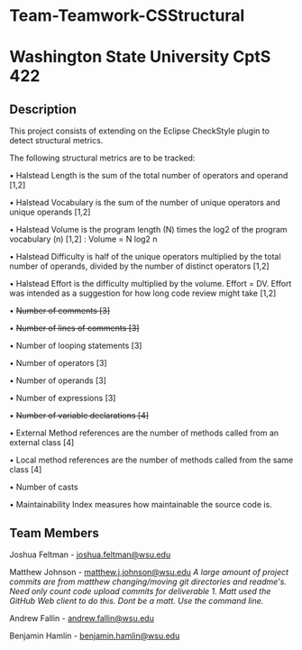 # Team-Teamwork-CSStructural

# Washington State University CptS 422

## Description
This project consists of extending on the Eclipse CheckStyle plugin to detect structural metrics.

The following structural metrics are to be tracked: 

• Halstead Length is the sum of the total number of operators and operand [1,2]

• Halstead Vocabulary is the sum of the number of unique operators and unique operands [1,2]

• Halstead Volume is the program length (N) times the log2 of the program vocabulary (n) [1,2] : Volume = N log2 n

• Halstead Difficulty is half of the unique operators multiplied by the total number of operands, divided by the number of distinct operators [1,2]

• Halstead Effort is the difficulty multiplied by the volume. Effort = DV. Effort was intended as a suggestion for how long code review might take [1,2]

• ~~Number of comments [3]~~

• ~~Number of lines of comments [3]~~

• Number of looping statements [3]

• Number of operators [3]

• Number of operands [3]

• Number of expressions [3]

• ~~Number of variable declarations [4]~~

• External Method references are the number of methods called from an external class [4]

• Local method references are the number of methods called from the same class [4]

• Number of casts

• Maintainability Index measures how maintainable the source code is.

## Team Members

Joshua Feltman - joshua.feltman@wsu.edu

Matthew Johnson - matthew.j.johnson@wsu.edu
  *A large amount of project commits are from matthew changing/moving git directories and readme's. Need only count code upload commits for deliverable 1. Matt used the GitHub Web client to do this. Dont be a matt. Use the command line.*
  
Andrew Fallin - andrew.fallin@wsu.edu

Benjamin Hamlin - benjamin.hamlin@wsu.edu
